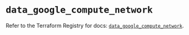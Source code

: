 # `data_google_compute_network`

Refer to the Terraform Registry for docs: [`data_google_compute_network`](https://registry.terraform.io/providers/hashicorp/google/5.41.0/docs/data-sources/compute_network).
